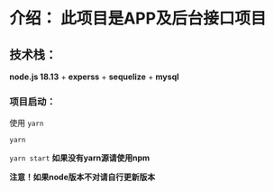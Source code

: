 # 介绍： 此项目是APP及后台接口项目

## 技术栈：
**node.js 18.13** + **experss** + **sequelize** + **mysql**

### 项目启动：
使用 ``yarn``  

``yarn ``

``yarn start``  **如果没有yarn源请使用npm**

**注意！如果node版本不对请自行更新版本**
